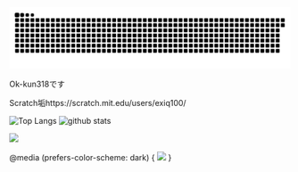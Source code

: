 <div>
<picture>
  <source media="(prefers-color-scheme: dark)" srcset="https://raw.githubusercontent.com/Ok-kun318/Ok-kun318/master/img/snake-dark.svg">
  <source media="(prefers-color-scheme: light)" srcset="https://raw.githubusercontent.com/Ok-kun318/Ok-kun318/master/img/snake.svg">
  <img alt="github contribution grid snake animation" src="https://raw.githubusercontent.com/Ok-kun318/Ok-kun318/master/img/snake.svg">
</picture>

Ok-kun318です

Scratch垢https://scratch.mit.edu/users/exiq100/

<p align="top"> 
  <img alt="Top Langs" height="200px" src="https://github-readme-stats.vercel.app/api/top-langs/?username=Ok-kun318&show_icons=true&theme=blue_navy" />
  <img alt="github stats" height="200px" src="https://github-readme-stats.vercel.app/api?username=Ok-kun318&theme=blue_navy&show_icons=ture" />
  
![](http://github-profile-summary-cards.vercel.app/api/cards/profile-details?username=Ok-kun318&theme=transparent)
  
@media (prefers-color-scheme: dark) {
![](http://github-profile-summary-cards.vercel.app/api/cards/profile-details?username=ok-kun318&theme=city_lights)
}
</p>

<!--
Credits
https://github.com/anuraghazra/github-readme-stats
-->
